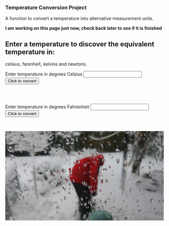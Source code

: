 ### Temperature Conversion Project

A function to convert a temperature into alternative measurement units.

**I am working on this page just now, check back later to see if it is finished**

## Enter a temperature to discover the equivalent temperature in:
celsius, farenheit, kelvins and newtons.

Enter temperature in degrees Celsius <input type="number" id="celsius" name="celsius"/> 
<input type="button" onclick="celsiusConverter()" value="Click to convert" />
<div id="theResult"><BR/></div>

<BR/>

Enter temperature in degrees Fahrenheit <input type="number" id="fahrenheit" name="fahrenheit"/> 
<input type="button" onclick="fahrenheitConverter()" value="Click to convert" />
<div id="theAnswer"><BR/></div>

![image of temperature](verycold.jpg)

<script>
function celsiusConverter() {
    let result = "";
    let celsius = document.getElementById("celsius").value;
    console.log(celsius);
    let kelvin = Math.round(273.15+=celsius);
    let fahrenheit = Math.round(celsius*(9/5)+32);
    let newton = Math.round(celsius*(33/100));
    result = `Degrees ${celsius} C, ${fahrenheit} F, ${kelvin} K, ${newton} N`;
    document.getElementById("theResult").innerHTML = result;
};

function fahrenheitConverter() {
    let answer = "";
    let fahrenheit = document.getElementById("fahrenheit").value;
    console.log(fahrenheit);
    let celsius = Math.round((fahrenheit-32)*5/9);
    let kelvin = Math.round(celsius+273.15);
    let newton = Math.round(celsius*(33/100));
    answer = `Degrees ${celsius} C, ${fahrenheit} F, ${kelvin} K, ${newton} N`; 
    document.getElementById("theAnswer").innerHTML = answer;
};
  </script>
